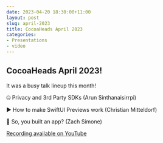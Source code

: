 ```yaml
---
date: 2023-04-20 18:30:00+11:00
layout: post
slug: april-2023
title: CocoaHeads April 2023
categories:
- Presentations
- video
---
```


## CocoaHeads April 2023!

It was a busy talk lineup this month! 

🤐 Privacy and 3rd Party SDKs (Arun Sinthanaisirrpi)

▶️ How to make SwiftUI Previews work (Christian Mitteldorf)

📱 So, you built an app? (Zach Simone)

[Recording available on YouTube](https://www.youtube.com/watch?v=Ne4O2M92VNI)

